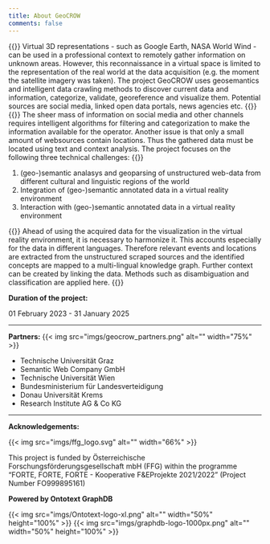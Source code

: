 ```yaml
---
title: About GeoCROW
comments: false
---
```


{{<justify>}}
Virtual 3D representations - such as Google Earth, NASA World Wind - can be used in a professional context to remotely gather information on unknown areas. However, this reconnaissance in a virtual space is limited to the representation of the real world at the data acquisition (e.g. the moment the satellite imagery was taken). The project GeoCROW uses geosemantics and intelligent data crawling methods to discover current data and information, categorize, validate, georeference and visualize them. Potential sources are social media, linked open data portals, news agencies etc.
{{</justify>}}
{{<justify>}}
The sheer mass of information on social media and other channels requires intelligent algorithms for filtering and categorization to make the information available for the operator. Another issue is that only a small amount of websources contain locations. Thus the gathered data must be located using text and context analysis. The project focuses on the following three technical challenges:
{{</justify>}}

1. (geo-)semantic analasys and geoparsing of unstructured web-data from different cultural and linguistic regions of the world
2. Integration of (geo-)semantic annotated data in a virtual reality environment
3. Interaction with (geo-)semantic annotated data in a virtual reality environment

{{<justify>}}
Ahead of using the acquired data for the visualization in the virtual reality environment, it is necessary to harmonize it. This accounts especially for the data in different languages. Therefore relevant events and locations are extracted from the unstructured scraped sources and the identified concepts are mapped to a multi-lingual knowledge graph. Further context can be created by linking the data. Methods such as disambiguation and classification are applied here.
{{</justify>}}

**Duration of the project:**

01 February 2023 - 31 January 2025

---

**Partners:**
{{< img src="imgs/geocrow_partners.png" alt="" width="75%" >}}

- Technische Universität Graz
- Semantic Web Company GmbH
- Technische Universität Wien
- Bundesministerium für Landesverteidigung
- Donau Universität Krems
- Research Institute AG & Co KG

---

**Acknowledgements:**

{{< img src="imgs/ffg_logo.svg" alt="" width="66%" >}}

This project is funded by Österreichische Forschungsförderungsgesellschaft mbH
(FFG) within the programme “FORTE, FORTE, FORTE - Kooperative F&EProjekte
2021/2022” (Project Number FO999895161)

**Powered by Ontotext GraphDB**

{{< img src="imgs/Ontotext-logo-xl.png" alt="" width="50%" height="100%" >}}
{{< img src="imgs/graphdb-logo-1000px.png" alt="" width="50%" height="100%" >}}
